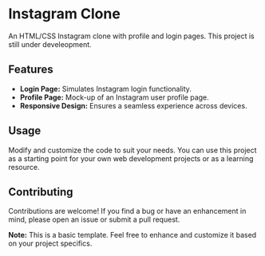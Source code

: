 # Instagram Clone

An HTML/CSS Instagram clone with profile and login pages. This project is still under develeopment.

## Features

- **Login Page:** Simulates Instagram login functionality.
- **Profile Page:** Mock-up of an Instagram user profile page.
- **Responsive Design:** Ensures a seamless experience across devices.

## Usage

Modify and customize the code to suit your needs. You can use this project as a starting point for your own web development projects or as a learning resource.

## Contributing

Contributions are welcome! If you find a bug or have an enhancement in mind, please open an issue or submit a pull request.

**Note:** This is a basic template. Feel free to enhance and customize it based on your project specifics.
